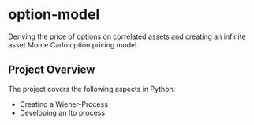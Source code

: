 # option-model
Deriving the price of options on correlated assets and creating an infinite asset Monte Carlo option pricing model.

## Project Overview
The project covers the following aspects in Python:
- Creating a Wiener-Process
- Developing an Ito process
